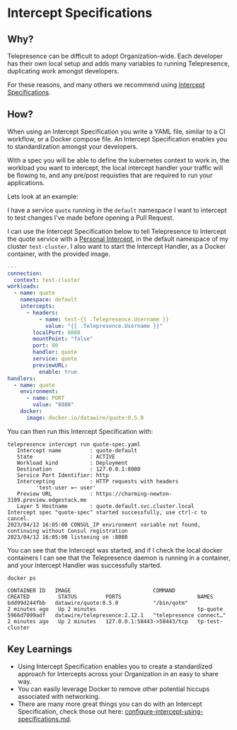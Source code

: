 # Intercept Specifications

## Why?

Telepresence can be difficult to adopt Organization-wide. Each developer has their own local setup and adds many variables to running Telepresence, duplicating work amongst developers.

For these reasons, and many others we recommend using [Intercept Specifications](../../technical-reference/intercepts/configure-intercept-using-specifications.md).

## How?

When using an Intercept Specification you write a YAML file, similar to a CI workflow, or a Docker compose file. An Intercept Specification enables you to standardization amongst your developers.

With a spec you will be able to define the kubernetes context to work in, the workload you want to intercept, the local intercept handler your traffic will be flowing to, and any pre/post requisties that are required to run your applications.

Lets look at an example:

I have a service `quote` running in the `default` namespace I want to intercept to test changes I've made before opening a Pull Request.

I can use the Intercept Specification below to tell Telepresence to Intercept the quote service with a [Personal Intercept](../../technical-reference/intercepts/#personal-intercept), in the default namespace of my cluster `test-cluster`. I also want to start the Intercept Handler, as a Docker container, with the provided image.

```yaml
---
connection:
  context: test-cluster
workloads:
  - name: quote
    namespace: default
    intercepts:
      - headers:
          - name: test-{{ .Telepresence.Username }}
            value: "{{ .Telepresence.Username }}"
        localPort: 8080
        mountPoint: "false"
        port: 80
        handler: quote
        service: quote
        previewURL:
          enable: true
handlers:
  - name: quote
    environment:
      - name: PORT
        value: "8080"
    docker:
      image: docker.io/datawire/quote:0.5.0
```

You can then run this Intercept Specification with:

```cli
telepresence intercept run quote-spec.yaml
   Intercept name         : quote-default
   State                  : ACTIVE
   Workload kind          : Deployment
   Destination            : 127.0.0.1:8080
   Service Port Identifier: http
   Intercepting           : HTTP requests with headers
         'test-user =~ user'
   Preview URL            : https://charming-newton-3109.preview.edgestack.me
   Layer 5 Hostname       : quote.default.svc.cluster.local
Intercept spec "quote-spec" started successfully, use ctrl-c to cancel.
2023/04/12 16:05:00 CONSUL_IP environment variable not found, continuing without Consul registration
2023/04/12 16:05:00 listening on :8080
```

You can see that the Intercept was started, and if I check the local docker containers I can see that the Telepresence daemon is running in a container, and your Intercept Handler was successfully started.

```cli
docker ps

CONTAINER ID   IMAGE                          COMMAND                  CREATED         STATUS         PORTS                        NAMES
bdd99d244fbb   datawire/quote:0.5.0           "/bin/qotm"              2 minutes ago   Up 2 minutes                                tp-quote
5966d7099adf   datawire/telepresence:2.12.1   "telepresence connect…"   2 minutes ago   Up 2 minutes   127.0.0.1:58443->58443/tcp   tp-test-cluster
```

## Key Learnings

* Using Intercept Specification enables you to create a standardized approach for Intercepts across your Organization in an easy to share way.
* You can easily leverage Docker to remove other potential hiccups associated with networking.
* There are many more great things you can do with an Intercept Specification, check those out here: [configure-intercept-using-specifications.md](../../technical-reference/intercepts/configure-intercept-using-specifications.md "mention").
